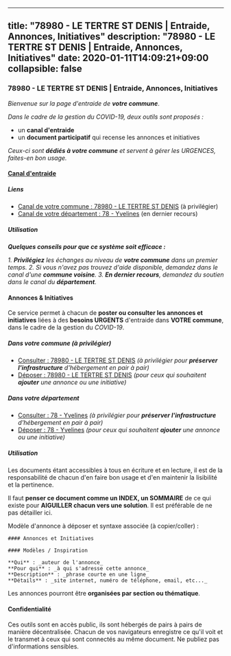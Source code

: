 
---
title: "78980 - LE TERTRE ST DENIS | Entraide, Annonces, Initiatives"
description: "78980 - LE TERTRE ST DENIS | Entraide, Annonces, Initiatives"
date: 2020-01-11T14:09:21+09:00
collapsible: false
---

### 78980 - LE TERTRE ST DENIS | Entraide, Annonces, Initiatives

_Bienvenue sur la page d'entraide de **votre commune**_.

_Dans le cadre de la gestion du COVID-19, deux outils sont proposés :_

- un **canal d'entraide**
- un **document participatif** qui recense les annonces et initiatives

_Ceux-ci sont **dédiés à votre commune** et servent à gérer les URGENCES, faites-en bon usage._

#### [Canal d'entraide](https://entraide.stopcoronavirus.tech/#/channel/78980_le-tertre-st-denis)

##### Liens

- [Canal de votre commune : 78980 	- LE TERTRE ST DENIS](https://entraide.stopcoronavirus.tech/#/channel/78980_le-tertre-st-denis) (à privilégier)
- [Canal de votre département : 78 	- Yvelines](https://entraide.stopcoronavirus.tech/#/channel/78_yvelines) (en dernier recours)

##### Utilisation

_**Quelques conseils pour que ce système soit efficace :**_

_1. **Privilégiez** les échanges au niveau de **votre commune** dans un premier temps._
_2. Si vous n'avez pas trouvez d'aide disponible, demandez dans le canal d'une **commune voisine**._
_3. **En dernier recours**, demandez du soutien dans le canal du **département**._

#### Annonces & Initiatives


Ce service permet à chacun de **poster ou consulter les annonces et initiatives** liées à des **besoins
URGENTS** d'entraide dans **VOTRE commune**, dans le cadre de la gestion du _COVID-19_.

##### Dans votre commune (à privilégier)

- [Consulter : 78980 	- LE TERTRE ST DENIS](https://docs.stopcoronavirus.tech/#/r/markdown/78980_le-tertre-st-denis/4XTTMGwnXoefaBLhnSjbFSFA6LYFG5a3nmiXXG19yDWmSMd91) _(à privilégier pour **préserver l'infrastructure** d'hébergement en pair à pair)_
- [Déposer : 78980 	- LE TERTRE ST DENIS](https://docs.stopcoronavirus.tech/#/w/markdown/78980_le-tertre-st-denis/4XTTMGwnXoefaBLhnSjbFSFA6LYFG5a3nmiXXG19yDWmSMd91-K3TgU3s8mKnc7tSTnwB6fgNyYw2uNsdwV21dbDnSW76zuYZ94dsRPXT2hvZvPv9ej3pkL9VAzQkQEwh7zo3ousSG6kdaqxEdZ14upCx55AKtEYWbWHRzNJhZKor1EJqMizdyYhTu) _(pour ceux qui souhaitent **ajouter** une annonce ou une initiative)_

##### Dans votre département

- [Consulter : 78 	- Yvelines](https://docs.stopcoronavirus.tech/#/r/markdown/78_yvelines/4XTTM6JTBkR8NkNb4WEo1AchzLuq6Cg73ydg7w9pErcQZA13p) _(à privilégier pour **préserver l'infrastructure** d'hébergement en pair à pair)_
- [Déposer : 78 	- Yvelines](https://docs.stopcoronavirus.tech/#/w/markdown/78_yvelines/4XTTM6JTBkR8NkNb4WEo1AchzLuq6Cg73ydg7w9pErcQZA13p-K3TgUBFRQCPZwoWqJkunXeSjdgbtU3xzUSsui8DBc3rCTw6mbo4gNvfQRdE99JD3AnVW7fzseq687LKfGWCfAPajih5ByiZ3SpFz1r449oWaDnM5BHKZTbYtf6pEhRvzWbcazhrS) _(pour ceux qui souhaitent **ajouter** une annonce ou une initiative)_


##### Utilisation

Les documents étant accessibles à tous en écriture et en lecture, il est de la
responsabilité de chacun d'en faire bon usage et d'en maintenir la lisibilité
et la pertinence.

Il faut **penser ce document comme un INDEX, un SOMMAIRE** de ce qui existe
pour **AIGUILLER chacun vers une solution**. Il est préférable de ne pas détailler ici.

Modèle d'annonce à déposer et syntaxe associée (à copier/coller) :

    #### Annonces et Initiatives

    #### Modèles / Inspiration

    **Qui** : _auteur de l'annonce_
    **Pour qui** : _à qui s'adresse cette annonce_
    **Description** : _phrase courte en une ligne_
    **Détails** : _site internet, numéro de téléphone, email, etc..._


Les annonces pourront être **organisées par section ou thématique**.

#### Confidentialité

Ces outils sont en accès public, ils sont hébergés de pairs à pairs de manière décentralisée.
Chacun de vos navigateurs enregistre ce qu'il voit et le transmet à ceux qui sont connectés au même document.
Ne publiez pas d'informations sensibles.
